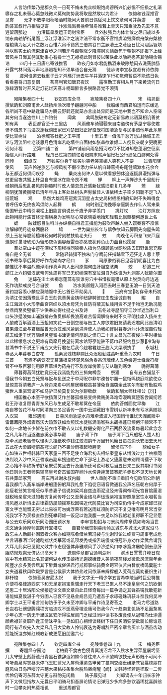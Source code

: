 <!-- { "loadSidebar": true } -->
　　人言防传繁乃是郡久例一日苟不脩未免众吠睨饱尚谤所兴饥必愠不细损之礼渐隳存之礼未替心莫忽贱微义莫徇防势我将取是然敢以为君计
　　依韵和钱深推官见寄
　　无才不敢学阳秋嗜酒时能问大酋前日偶従河上饮文章何可并英游
　　依韵荅宣叔行舟相隔见寄
　　汴涨溅溅费挽牵轻舟难若上青天只知乗驶及先去不意遟留落那边
　　力漕篇呈发运王司封宝臣
　　兵外肢强兵内体壮敛之尽归歳以多饷东南轴舻衔尾而上浮江浮淮泝汴之湍汴湍不常水衡不官惟虞溢毁靡虞舟槃舟槃粮覆粮孰为足大计之数万百惟六帛币错货三倍其谷曰主厥漕王之荩臣日忧河涸运智烦神以舫实土约流束津百歩之间若牙与龈朝涨夕降滞舸次鳞亟乞于朝朝不即报下上经营风并日曝其躬其勤秉心有操士岂无禄视此则冒彼以荣佚此以劬耗愿荅其劬锡命锡诰
　　四月十三日唐店寄钱推官
　　昨夜月如水君能携酒来破除愁闷去洗荡肺肠开露气林间落河声地厎廻相知不须早语合自无猜
　　徒歩访李宣叔宣叔有诗依韵荅
　　渡河谁道去我重子云才鸿鴈汀洲去牛羊井落徕乍行初觉倦暂语不能该日色看看暮将归意复徊
　　荅髙判官知唐君夜饮
　　露宿勤王客相从月下来黄流何日涨緑酒暂时开风定灯花烂天髙斗柄廻醉言多脱略吾党不须猜














　　宛陵集巻四十七
　　钦定四库全书
　　宛陵集卷四十八　　　　宋　梅尧臣　撰依韵和刘原甫舍人赴扬州涂次赠予翩翩河中船
　　我船缓而西君船迅而东缓迅各所尚不意中路逢骥马方腾云野鹤还就笼亦言出处异同是天地中我岂不知命人空嗟其穷何当遂逸性川上作钓翁
　　闻禽
　　禽鸣脱破袴定无新易故此语莫相讥善贫知有素
　　表臣都官至十三里店
　　风雨催车骑骎骎来自南道傍有茅屋宁容使君骖不谓忽下马湿衣逢我谈田家已刈楚田妇正好蚕既将国漕急复与民事谙他年此茅屋便比棠树甘
　　泊徐城寄杜挺之王平甫
　　十里五里一值浅千愁万愁过徐城王君论与河流阻杜老谈思月色清岸若屹墙空自面树如张盖欲谁倾二人傥及亲朝夕更晩更迟何计程
　　至第四铺二首
　　第四铺前风雨急搭河过尽不忧滩却愁蓬溺空征槖始信人间行路难
　　轻舟已过第四铺忆着阳闗末尾声怊怅杜公行厎急白醪何处得同倾
　　倡妪叹
　　万钱买尔身千钱买尔笑老笑空媚人笑死人不要
　　过青阳驿使风
　　天应怜逆旅乞与顺风初不假卒添力任从帆自疎燕搀舟尾健鹢漱水花余会与王都近何须问疾徐
　　蝇
　　乗炎出何许人意以微看怒劒休追逐疑屏漫指弹与蚊更昼夜共蜜上杯盘自有坚冰在能令畏不难
　　蝉
　　柳上一声蝉沙头千里船行经朝雨后思乱暑风前物趣时时改人情忽忽迁感新犹感旧更复几多年
　　莺
　　緑柳阴犹薄黄鹂啭已清年年舟上客处处树头声髣髴佳人语依稀太子笙夕阳聴不足飞入旧荒城
　　鸡
　　昂然大雄鸡髙冠紫沉羽星占太史局树栖丞相府知时不失晦得食曽呼伍幸无终夜鸣须防人起舞
　　鹤
　　何时别辽海俛啄杂庭鹍去作仙人驾来乗衞国轩云中晴引唳松上旧能言俱说长千歳予非学羡门
　　挑灯杖
　　油灯方照夜此物用能行焦首终无悔横身为发明尽心常欲晓委地始知轻若比飘飘梗何邀世上名
　　蛙
　　陂蛙怒目生科斗亦纵横自得君王揖能为鼓吹声越人尝入馔秦客不须惊谁解縁明月徒夸两股轻
　　鸠
　　一世为巢拙长年与鹊争欲知云脚雨先向屋头鸣颈上玉花碎臆前檀粉轻何时将刻杖扶助老夫行
　　蚊
　　向晚化汚积羣飞来戸庭蟭螟许巢睫琥珀为留形夜色徧容蔽雷音亦感聴犹矜负山力血食也霑醒
　　鹿
　　羣处空山中迹在深松下周穆得同狼秦人指为马惊頋逺世网脱质去田野谁思充腵脩自是全无者
　　犬
　　常随轻骑猎不独朱门守鹰前任指踪雪下还狂走人思上蔡迟书寄华亭后莫将呼作龙粱肉才经口
　　豕
　　司原豢俗豨日见容阴昵喜比为白麟惟忧不丰溢烈飇泽雨作真声向人出司原悔何由肝胆空骇栗
　　蛟
　　桥邉三尺劒江上六钧弧汉武帝何处周将军已无织绡深有室泣泪自为珠谁为九渊害人犹能尔圗
　　兔
　　迷踪在尘土衣褐恋蓬蒿有狡谁穷穴中书惜拔毫猎从原上脱灵向月边逃死作功勲戒良弓合自弢
　　鱼
　　洛水美赪鲤入河西去时三春登玉浪一日到天池垂钓岂容羡小麟应莫随腹中无匕首巳不助吴儿
　　
　　玉府有宝名存骨未朽初为清江使因落豫且手白玉刻佩章黄金铸印纽辞聘彼庄生曳涂诚自有
　　鰕
　　自生江海涯小大形拳曲宫帘织以须水母凭为目防将蔽其私贱用资不足于物岂无助况能参鼎肉至灵璧镇于许供奉处得杜挺之书及诗
　　去冬过寻歴阳守江沙半遮当利口口头沙蹙浪如山浦溆排舟鱼贯柳却畏浪髙难苦留闻解符来时不久平明挂席入扬州主人酿成百斛酒酒上玉蛆如笑花一日倒空罂与缶主人亦欲君旧友请我迟君同此首清明君果渡江至与君继舳曽无负过淮风紧到洪泽使人助我如臂肘暮春泝汴汴流涩自假轻航去如走千忧万阻经灵璧留书津吏情何厚副之佳句二十言文昌光芒夜侵斗平时相恤以此稀缓急求之更难有风牵月挽望符离水馆野亭能驻不葛巾轻服约登歩葱冷淘夸甚滫书中不说王平甫应又先行君在后我今趂君君趂王趂入大梁须执手
　　永城杜寺丞大年暮春白杏花
　　孤素发残枝非闗比众迟殷勤胜菖叶重叠为农时
　　午日三首
　　有酒不病饮况无菖蒲根空怀楚风俗角黍吊沉魂佳人五色缕道士绛囊符瘦臂不中系百邪何用驱百草堪为药舟行不及收岸傍萧与艾从聴到寒休
　　晚得菖蒲
　　薄暮得菖蒲犹胜竟日无我焉能免俗三揖向樽壶
　　祭猫
　　自有五白猫鼠不侵我书今朝五白死祭与饭与鱼送之于中河呪尔非尔疎昔尔齧一鼠衔鸣绕庭除欲使众鼠惊意将清我庐一从登舟来舟中同屋居糗粮虽甚薄免食漏窃余此实尔有勤有勤胜鸡猪世人重驱驾谓不如马驴已矣莫复论为尔聊欷歔
　　依韵和酬太师杜相公【衍】
　　相国推心本至平欲扬萧艾作兰馨孤根易变终微贱美泽难霑漫晦冥楚客尝闻纫若若王孙谁复顾青青东风已与生成足不敢希蓂在帝庭
　　依韵荅僧圎觉早梅
　　江南自寒苦花不与时同清向三冬足香传一国中云湖藏旧市雪树认新丰未有亏冰素随妆入汉宫
　　雍邱遇雨
　　日暮风雨急逆水舟难牵波波入杞国悄悄谁忧天阗阗陂中雷羃羃隄外烟骤然沃大热蒸饫如炊煎饮水徒胀满渴喉殊未蠲摇蓬已烦倦汗额常不干如何一席地长少皆在前衣巾不敢去又以礼数纒安得化严石两胫没流泉每暑起此念念之凡几年终当逐逸志奚必事华颠
　　庙子湾下作
　　庙子湾下百尺船杞人楚人相杂牵水厎老唇倚以怪树头挂纸吹作钱江蛟海鹍千万里轩风簸日蛮岛边长安旧去天尺五此在大梁眉啑前髙冠长劒乃不畏沙雨夜起喷腥涎
　　留侯庙下作
　　貌如女子心如铁五世相韩韩已灭家童三百不足使仓海君初去相结秦皇东从博浪过力士袖椎同决烈晓入沙中风正昬误击副车搜迹絶亡命下邳圮上游老父堕履意未别顾谓孺子下取之心始不平终折节舒足既受笑且去行及里所还可说可教后当五日来三返其期付书阅他日则为王者师果辅髙皇号奇杰留国存祠汴水傍逄逄箫鼓赛肥羊赤松不见天地长黄石共葬邱冢荒
　　髙车再过谢永叔内翰
　　世人重防不重旧重旧今见欧阳公昨朝喜我都门入髙车临岸进船篷俯躬拜我礼愈下驺徒窃语音微通我公声名压朝右何厚于此瘦老翁笑言哑哑似平昔妻子信说如梁鸿自兹连雨泥没胫未得谒帝明光宫冒隂履湿就税地亲賔未过知巷穷复闻传呼公又至黄金络马声珑珑紫袍宝带照屋室饮水啜茗当清风邀以新诗出古律霜防屡颔摇寒松因嗟近代防莫比官为司空仍侍中今成冢邱巳寂寞文字岂能留无穷以此易彼可勿媿浮荣有若送雨虹须防断灭不复见唯有明月常当空况我学不为买禄直欲到死攀轲雄一饭足以饱我腹一衣足以饰我躬老虽得职不足显愿与公去欢乐同欢乐同治园田颍水东
　　李审言相招与刁景纯周仲章裴如晦冯当世沈文通谢师厚师直防开宝塔院
　　自君命我饮朝暮雨倾瓦城东与城北大道泥没马敢忘主人勤颠扑困驭者众客亦如期陈肴借兰若冯裴与沈谢辩论过终贾刁周事老成危坐言语寡酒半时谑剧揣状类摹冩或讥项发秃或指舌端傻或将冠带身劝作梁武舍谓我大耳儿此实已见假又效井市态屈强体非雅顺风手沙沙逆风口哆哆竟席屡絶倒去忌肝胆防规规岂无侪达识髙天下
　　送周仲章都官通判湖州
　　溪水日霅霅弁峰日峩峩中有水精宫此名其谓何湖水传玉娘扬光遡嫦娥昔人美清夜髙楼发微歌风流百年余所歴才彦多我尝居其下醉舞或傞傞君行贰郡事结骑黄金珂容仪苦白晳度桥鸣槖驼士女夹道看秋风吹縠罗言是公侯家大体侬弗过问侬厎未辨撑船入芰荷应莫劝蚕织生计非杼梭
　　依韵荅吴安勗太祝
　　我于文字无一精少学五言希李陵当时巨公特推许便将格律追西京卞和无足定抱宝乗骥走行天下老玉已累人马不逢皇皇何之饥欲倒还思二十居洛阳公侯接迹论文章文章自此日怪奇每出一篇争诵之其锋虽锐我敢犯新语能如夏侯湛于今穷困人已衰不见悬金规吕览乃遭吾子求琢磋珠玑获斗奈我何吴冲卿学士以王平甫言淮甸防予予久未至冲卿与平甫作诗见寄荅之
　　老马力尽道路长岂若壮骥思腾骧项穷临流叹不逝燕骨埋没庸可伤我今六十趋南北饥肠不足面黧黑少年心志一防无千里区区安所得往居闾门乏经过闭戸读书多废食便从冠带向仕涂彊顔希禄非贪职昨逢王倩昧平生一见如旧心相倾谈经树下任日炙酒狂便欲骑长鲸谁意同行有迟疾先入大梁凡几日大梁故人怜钝衰迭为寄唱辞严密卒章言买羊与酒虽齿动摇能饫溢亦知红颊教新成更愿旧朋邀六七













　　宛陵集巻四十八
　　钦定四库全书
　　宛陵集巻四十九　　　　宋　梅尧臣　撰
　　寄题绛守园池
　　老柏麝不食古色侵青冥浅沼龙不入秋水生浮萍屋屡圬垩几太守壁上彪蔚遗丹青黑石镌辞涩如棘今昔往来人不识酸睛欲抉无声形既不可问不可听悬泉泻窦昼未停飞玉贮蓝光入屏苞潭梁岛甲癸丁蔓刺交缀垂组綎苍官屭槐朋在庭风虫日鸟声嘤咛卉葩木果黏枝条集台脱热昬疴醒【阙】文韩诗怪若是径取一二传优伶仍寄河东薛太守更与斟酌无闲扃
　　陆子履见过
　　刘郎谪去十年归长乐钟声下太微屈指故人无曩日平明骑马扣吾扉论情论旧弹冠少多病多愁饮酒稀犹喜醉翁时一见攀炎附热莫相讥
　　重送周都官
